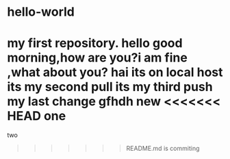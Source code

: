 # hello-world
my first repository.
hello good morning,how are you?i am fine ,what about you?
hai its on local host
its my second pull
its my third push
my last change
gfhdh
new
<<<<<<< HEAD
one
=======
two
>>>>>>> README.md is commiting
